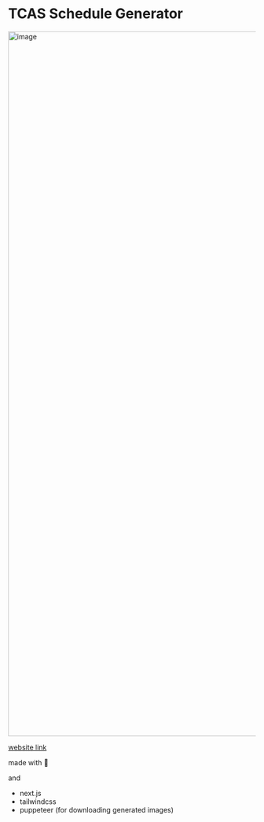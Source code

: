 # TCAS Schedule Generator

<a href="https://tcas.betich.me">
  <img width="1431" alt="image" src="https://user-images.githubusercontent.com/28398789/166837336-cb9fa233-d85d-4d85-aead-ad9702214a78.png">
</a>
  
[website link](https://tcas.betich.me/)

made with 🤍

and

- next.js
- tailwindcss
- puppeteer (for downloading generated images)
